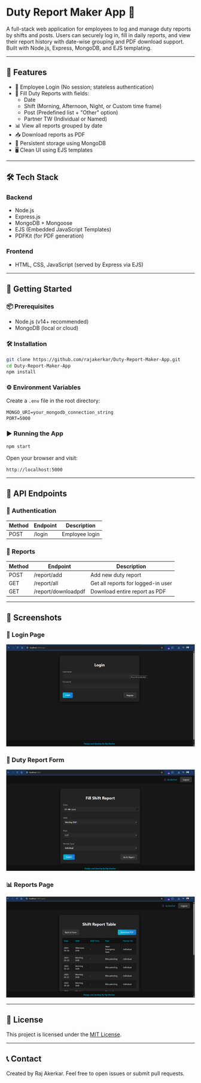 
# Duty Report Maker App 📝

A full-stack web application for employees to log and manage duty reports by shifts and posts. Users can securely log in, fill in daily reports, and view their report history with date-wise grouping and PDF download support. Built with Node.js, Express, MongoDB, and EJS templating.

---

## 🧠 Features

- 🔐 Employee Login (No session; stateless authentication)
- 📝 Fill Duty Reports with fields:
  - Date
  - Shift (Morning, Afternoon, Night, or Custom time frame)
  - Post (Predefined list + "Other" option)
  - Partner TW (Individual or Named)
- 📊 View all reports grouped by date
- 📥 Download reports as PDF
- 💾 Persistent storage using MongoDB
- 🖥️ Clean UI using EJS templates

---

## 🛠️ Tech Stack

### Backend
- Node.js
- Express.js
- MongoDB + Mongoose
- EJS (Embedded JavaScript Templates)
- PDFKit (for PDF generation)

### Frontend
- HTML, CSS, JavaScript (served by Express via EJS)

---

## 🚀 Getting Started

### 📦 Prerequisites

- Node.js (v14+ recommended)
- MongoDB (local or cloud)

### 🛠️ Installation

```bash
git clone https://github.com/rajakerkar/Duty-Report-Maker-App.git
cd Duty-Report-Maker-App
npm install
````

### ⚙️ Environment Variables

Create a `.env` file in the root directory:

```
MONGO_URI=your_mongodb_connection_string
PORT=5000
```

### ▶️ Running the App

```bash
npm start
```

Open your browser and visit:

```
http://localhost:5000
```

---

## 📡 API Endpoints

### 🔑 Authentication

| Method | Endpoint | Description    |
| ------ | -------- | -------------- |
| POST   | /login   | Employee login |

### 📝 Reports

| Method | Endpoint            | Description                        |
| ------ | ------------------- | ---------------------------------- |
| POST   | /report/add         | Add new duty report                |
| GET    | /report/all         | Get all reports for logged-in user |
| GET    | /report/downloadpdf | Download entire report as PDF      |

---

## 📸 Screenshots

### 🔐 Login Page

![Login Page](./images/login.png)

### 📝 Duty Report Form

![Insert Form](./images/insert.png)

### 📊 Reports Page

![Report Page](./images/report.png)

---

## 📄 License

This project is licensed under the [MIT License](./LICENSE).

---

## 📞 Contact

Created by Raj Akerkar. Feel free to open issues or submit pull requests.


